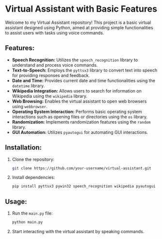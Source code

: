 # Virtual Assistant with Basic Features

Welcome to my Virtual Assistant repository! This project is a basic virtual assistant designed using Python, aimed at providing simple functionalities to assist users with tasks using voice commands.

## Features:

- **Speech Recognition:** Utilizes the `speech_recognition` library to understand and process voice commands.
- **Text-to-Speech:** Employs the `pyttsx3` library to convert text into speech for providing responses and feedback.
- **Date and Time:** Provides current date and time functionalities using the `datetime` library.
- **Wikipedia Integration:** Allows users to search for information on Wikipedia using the `wikipedia` library.
- **Web Browsing:** Enables the virtual assistant to open web browsers using `webbrowser`.
- **Operating System Interaction:** Performs basic operating system interactions such as opening files or directories using the `os` library.
- **Randomization:** Implements randomization features using the `random` library.
- **GUI Automation:** Utilizes `pyautogui` for automating GUI interactions.

## Installation:

1. Clone the repository:

    ```bash
    git clone https://github.com/your-username/virtual-assistant.git
    ```

2. Install dependencies:

    ```bash
    pip install pyttsx3 pywin32 speech_recognition wikipedia pyautogui
    ```

## Usage:

1. Run the `main.py` file:

    ```bash
    python main.py
    ```

2. Start interacting with the virtual assistant by speaking commands.
